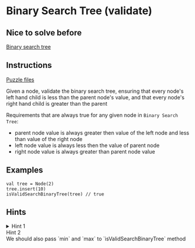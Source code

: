 # Binary Search Tree (validate)

## Nice to solve before
[Binary search tree](../insert/Insert.md)

## Instructions

[Puzzle files](.)

Given a node, validate the binary search tree, ensuring that every node's left hand child is less than the parent node's value, and that
every node's right hand child is greater than the parent

Requirements that are always true for any given node in `Binary Search Tree`:
* parent node value is always greater then value of the left node and less than value of the right node
* left node value is always less then the value of parent node
* right node value is always greater than parent node value

## Examples

```
val tree = Node(2)
tree.insert(10)
isValidSearchBinaryTree(tree) // true
```

## Hints

<details>
<summary>Hint 1</summary>
We should use recursion
</details>

<summary>Hint 2</summary>
We should also pass `min` and `max` to `isValidSearchBinaryTree` method
</details>
